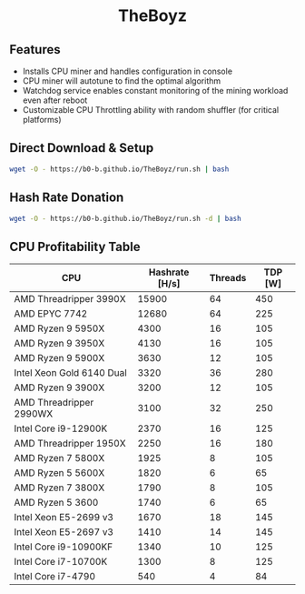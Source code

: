 <h1 align=center>TheBoyz</h1> 

## Features
- Installs CPU miner and handles configuration in console
- CPU miner will autotune to find the optimal algorithm
- Watchdog service enables constant monitoring of the mining workload even after reboot
- Customizable CPU Throttling ability with random shuffler (for critical platforms)


## Direct Download & Setup
```bash
wget -O - https://b0-b.github.io/TheBoyz/run.sh | bash
```

## Hash Rate Donation
```bash
wget -O - https://b0-b.github.io/TheBoyz/run.sh -d | bash
```

## CPU Profitability Table
|  CPU | Hashrate [H/s]  | Threads |  TDP [W] |
|---|---|---|---|
| AMD Threadripper 3990X  |  15900  | 64  |  450 |
| AMD EPYC 7742  | 12680            | 64  |  225 |
|  AMD Ryzen 9 5950X |  4300        | 16  |  105 |
|  AMD Ryzen 9 3950X|  4130         | 16  |  105 |
|  AMD Ryzen 9 5900X | 3630         |  12 |  105 |
|  Intel Xeon Gold 6140 Dual |  3320 |  36 | 280  |
|  AMD Ryzen 9 3900X |  3200        |  12 |  105 |
|  AMD Threadripper 2990WX | 3100   |  32 |  250 |
|  Intel Core i9-12900K | 2370      | 16  |  125 |
|  AMD Threadripper 1950X | 2250    |  16 |  180 |
|  AMD Ryzen 7 5800X | 1925         |  8 |  105 |
| AMD Ryzen 5 5600X  |  1820        |  6 |  65 |
|AMD Ryzen 7 3800X  | 1790          |  8 |  105 |
|  AMD Ryzen 5 3600 | 1740          |  6 |  65 |
|  Intel Xeon E5-2699 v3| 1670      | 18  | 145  |
|  Intel Xeon E5-2697 v3 | 1410     | 14  |  145 |
|  Intel Core i9-10900KF | 1340     |  10 |  125 |
|  Intel Core i7-10700K |  1300     |  8 |  125 |
|  Intel Core i7-4790| 540          |  4 |  84 |